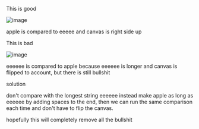 

This is good 

![image](https://github.com/Lartrax/solid-tauri/assets/89910638/179efc0e-4e8c-44f8-ab14-930f384f070b)


apple is compared to eeeee and canvas is right side up

This is bad

![image](https://github.com/Lartrax/solid-tauri/assets/89910638/20fc037e-4b44-4726-87b8-d629b8a21a88)


eeeeee is compared to apple because eeeeee is longer and canvas is flipped to account, but there is still bullshit



solution

don't compare with the longest string eeeeee instead make apple as long as eeeeee by adding spaces to the end, then we can run the same comparison each time and don't have to flip the canvas.


hopefully this will completely remove all the bullshit
